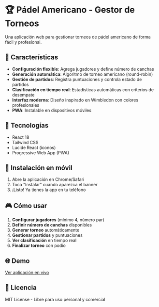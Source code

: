 # 🏆 Pádel Americano - Gestor de Torneos

Una aplicación web para gestionar torneos de pádel americano de forma fácil y profesional.

## 🎯 Características

- **Configuración flexible**: Agrega jugadores y define número de canchas
- **Generación automática**: Algoritmo de torneo americano (round-robin)
- **Gestión de partidos**: Registra puntuaciones y controla estado de partidos
- **Clasificación en tiempo real**: Estadísticas automáticas con criterios de desempate
- **Interfaz moderna**: Diseño inspirado en Wimbledon con colores profesionales
- **PWA**: Instalable en dispositivos móviles

## 🚀 Tecnologías

- React 18
- Tailwind CSS
- Lucide React (iconos)
- Progressive Web App (PWA)

## 📱 Instalación en móvil

1. Abre la aplicación en Chrome/Safari
2. Toca "Instalar" cuando aparezca el banner
3. ¡Listo! Ya tienes la app en tu teléfono

## 🎮 Cómo usar

1. **Configurar jugadores** (mínimo 4, número par)
2. **Definir número de canchas** disponibles
3. **Generar torneo** automáticamente
4. **Gestionar partidos** y puntuaciones
5. **Ver clasificación** en tiempo real
6. **Finalizar torneo** con podio

## 🌐 Demo

[Ver aplicación en vivo](https://josvadern7.github.io/padel-americano)

## 📄 Licencia

MIT License - Libre para uso personal y comercial 